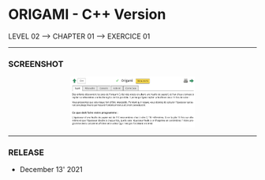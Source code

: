 # ORIGAMI - C++ Version
LEVEL 02 --> CHAPTER 01 --> EXERCICE 01

---
### **SCREENSHOT**

<div align="center">
    <img
        src="https://github.com/Ayckinn/CPP/blob/main/FRANCE_IOI/LEVEL_02/Chapter_01/01_origami/origami.png"
        alt="DEMO"
        style="width:50%">
</div>

---
### **RELEASE**

- December 13' 2021